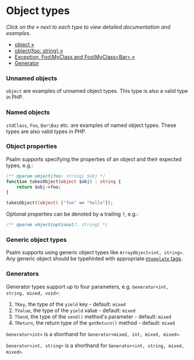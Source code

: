 # Object types

_Click on the &raquo; next to each type to view detailed documentation and examples._

- [object &raquo;](#unnamed-objects)
- [object{foo: string} &raquo;](#object-properties)
- [Exception, Foo\MyClass and Foo\MyClass&lt;Bar&gt; &raquo;](#named-objects)
- [Generator](#generators)

### Unnamed objects

`object` are examples of unnamed object types. This type is also a valid type in PHP.

### Named objects

`stdClass`, `Foo`, `Bar\Baz` etc. are examples of named object types. These types are also valid types in PHP.

### Object properties

Psalm supports specifying the properties of an object and their expected types, e.g.:

```php
/** @param object{foo: string} $obj */
function takesObject(object $obj) : string {
    return $obj->foo;
}

takesObject((object) ["foo" => "hello"]);
```

Optional properties can be denoted by a trailing `?`, e.g.:

```php
/** @param object{optional?: string} */
```

### Generic object types

Psalm supports using generic object types like `ArrayObject<int, string>`. Any generic object should be typehinted with appropriate [`@template` tags](../templated_annotations.md).

### Generators

Generator types support up to four parameters, e.g. `Generator<int, string, mixed, void>`:

1. `TKey`, the type of the `yield` key - default: `mixed`
2. `TValue`, the type of the `yield` value - default: `mixed`
3. `TSend`, the type of the `send()` method's parameter - default: `mixed`
4. `TReturn`, the return type of the `getReturn()` method - default: `mixed`

`Generator<int>` is a shorthand for `Generator<mixed, int, mixed, mixed>`.

`Generator<int, string>` is a shorthand for `Generator<int, string, mixed, mixed>`.
